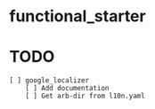 # functional_starter

# TODO
    [ ] google_localizer
        [ ] Add documentation
        [ ] Get arb-dir from l10n.yaml
